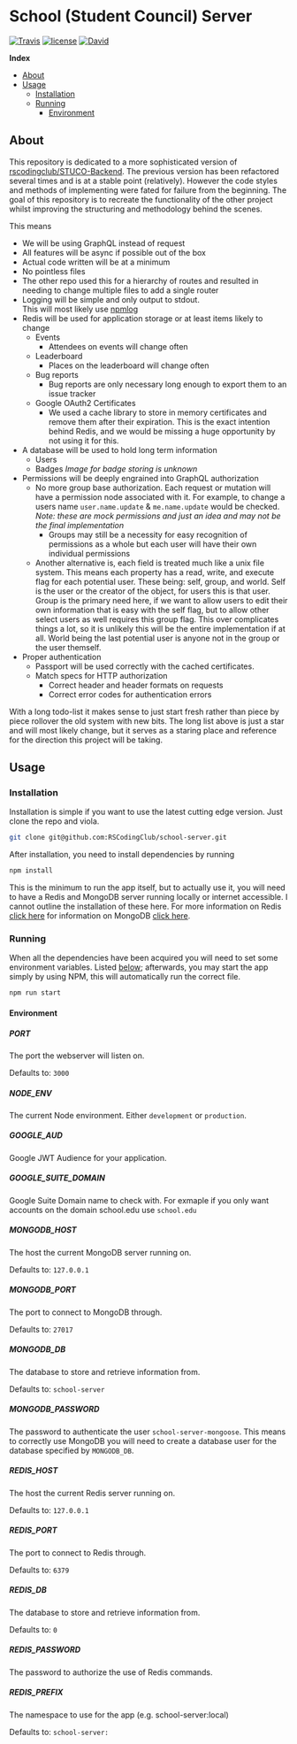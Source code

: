 # School (Student Council) Server
[![Travis](https://img.shields.io/travis/RSCodingClub/school-server.svg?style=flat-square)](https://travis-ci.org/RSCodingClub/school-server) [![license](https://img.shields.io/github/license/RSCodingClub/school-server.svg?style=flat-square)](https://github.com/RSCodingClub/school-server/blob/master/LICENSE) [![David](https://img.shields.io/david/RSCodingClub/school-server.svg?style=flat-square)](https://david-dm.org/RSCodingClub/school-server)

**Index**
- [About](#about)
- [Usage](#usage)
  - [Installation](#installation)
  - [Running](#running)
    - [Environment](#environment)

## About
This repository is dedicated to a more sophisticated version of [rscodingclub/STUCO-Backend](https://rscodingclub/STUCO-Backend).  The previous version has been refactored several times and is at a stable point (relatively).  However the code styles and methods of implementing were fated for failure from the beginning.  The goal of this repository is to recreate the functionality of the other project whilst improving the structuring and methodology behind the scenes.

This means
* We will be using GraphQL instead of request
* All features will be async if possible out of the box
* Actual code written will be at a minimum
* No pointless files
 * The other repo used this for a hierarchy of routes and resulted in needing to change multiple files to add a single router
* Logging will be simple and only output to stdout.  
  This will most likely use [npmlog](https://github.com/npm/npmlog)
* Redis will be used for application storage or at least items likely to change
  * Events
    * Attendees on events will change often
  * Leaderboard
    * Places on the leaderboard will change often
  * Bug reports
    * Bug reports are only necessary long enough to export them to an issue tracker
  * Google OAuth2 Certificates
    * We used a cache library to store in memory certificates and remove them after their expiration.  This is the exact intention behind Redis, and we would be missing a huge opportunity by not using it for this.
* A database will be used to hold long term information
  * Users
  * Badges *Image for badge storing is unknown*
* Permissions will be deeply engrained into GraphQL authorization
  * No more group base authorization.  Each request or mutation will have a permission node associated with it.  For example, to change a users name `user.name.update` & `me.name.update` would be checked.  *Note: these are mock permissions and just an idea and may not be the final implementation*
    * Groups may still be a necessity for easy recognition of permissions as a whole but each user will have their own individual permissions
  * Another alternative is, each field is treated much like a unix file system.  This means each property has a read, write, and execute flag for each potential user.  These being: self, group, and world.  Self is the user or the creator of the object, for users this is that user.  Group is the primary need here, if we want to allow users to edit their own information that is easy with the self flag, but to allow other select users as well requires this group flag.  This over complicates things a lot, so it is unlikely this will be the entire implementation if at all.  World being the last potential user is anyone not in the group or the user themself.
* Proper authentication
  * Passport will be used correctly with the cached certificates.
  * Match specs for HTTP authorization
    * Correct header and header formats on requests
    * Correct error codes for authentication errors

With a long todo-list it makes sense to just start fresh rather than piece by piece rollover the old system with new bits.  The long list above is just a star and will most likely change, but it serves as a staring place and reference for the direction this project will be taking.

## Usage

### Installation
Installation is simple if you want to use the latest cutting edge version.  Just clone the repo and viola.
```bash
git clone git@github.com:RSCodingClub/school-server.git
```
After installation, you need to install dependencies by running
```bash
npm install
```

This is the minimum to run the app itself, but to actually use it, you will need to have a Redis and MongoDB server running locally or internet accessible.  I cannot outline the installation of these here.  For more information on Redis [click here](https://redis.io/) for information on MongoDB [click here](https://www.mongodb.com/).
### Running
When all the dependencies have been acquired you will need to set some environment variables.  Listed [below](#environment); afterwards, you may start the app simply by using NPM, this will automatically run the correct file.
```bash
npm run start
```
#### Environment
##### PORT
The port the webserver will listen on.

Defaults to: `3000`
##### NODE_ENV
The current Node environment.  Either `development` or `production`.
##### GOOGLE_AUD
Google JWT Audience for your application.
##### GOOGLE_SUITE_DOMAIN
Google Suite Domain name to check with.  For exmaple if you only want accounts on the domain school.edu use `school.edu`
##### MONGODB_HOST
The host the current MongoDB server running on.

Defaults to: `127.0.0.1`
##### MONGODB_PORT
The port to connect to MongoDB through.

Defaults to: `27017`
##### MONGODB_DB
The database to store and retrieve information from.

Defaults to: `school-server`
##### MONGODB_PASSWORD
The password to authenticate the user `school-server-mongoose`.  This means to correctly use MongoDB you will need to create a database user for the database specified by `MONGODB_DB`.
##### REDIS_HOST
The host the current Redis server running on.

Defaults to: `127.0.0.1`
##### REDIS_PORT
The port to connect to Redis through.

Defaults to: `6379`
##### REDIS_DB
The database to store and retrieve information from.

Defaults to: `0`
##### REDIS_PASSWORD
The password to authorize the use of Redis commands.
##### REDIS_PREFIX
The namespace to use for the app (e.g. school-server:local)

Defaults to: `school-server:`
